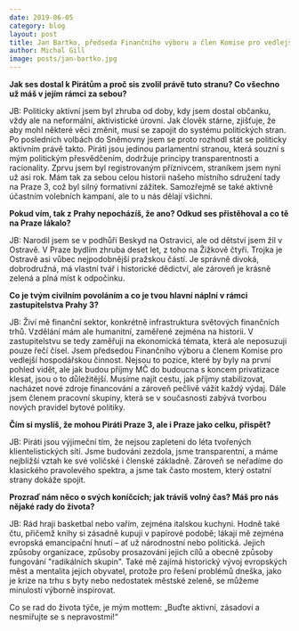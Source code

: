 ```yaml
---
date: 2019-06-05
category: blog
layout: post
title: Jan Bartko, předseda Finančního výboru a člen Komise pro vedlejší hospodářskou činnost
author: Michal Gill
image: posts/jan-bartko.jpg
---
```


**Jak ses dostal k Pirátům a proč sis zvolil právě tuto stranu? Co všechno už máš v jejím rámci za sebou?**

JB: Politicky aktivní jsem byl zhruba od doby, kdy jsem dostal občanku, vždy ale na neformální, aktivistické úrovni. Jak člověk stárne, zjišťuje, že aby mohl některé věci změnit, musí se zapojit do systému politických stran. Po posledních volbách do Sněmovny jsem se proto rozhodl stát se politicky aktivním právě takto. Piráti jsou jedinou parlamentní stranou, která souzní s mým politickým přesvědčením, dodržuje principy transparentnosti a racionality. Zprvu jsem byl registrovaným příznivcem, straníkem jsem nyní už asi rok. Mám tak za sebou celou historii našeho místního sdružení tady na Praze 3, což byl silný formativní zážitek. Samozřejmě se také aktivně účastním volebních kampaní, ale to u nás dělají všichni.

**Pokud vím, tak z Prahy nepocházíš, že ano? Odkud ses přistěhoval a co tě na Praze lákalo?**

JB: Narodil jsem se v podhůří Beskyd na Ostravici, ale od dětství jsem žil v Ostravě. V Praze bydlím zhruba deset let, z toho na Žižkově čtyři. Trojka je Ostravě asi vůbec nejpodobnější pražskou částí. Je správně divoká, dobrodružná, má vlastní tvář i historické dědictví, ale zároveň je krásně zelená a plná míst k odpočinku.

**Co je tvým civilním povoláním a co je tvou hlavní náplní v rámci zastupitelstva Prahy 3?**

JB: Živí mě finanční sektor, konkrétně infrastruktura světových finančních trhů. Vzdělání mám ale humanitní, zaměřené zejména na historii. V zastupitelstvu se tedy zaměřuji na ekonomická témata, která ale neposuzuji pouze řečí čísel. Jsem předsedou Finančního výboru a členem Komise pro vedlejší hospodářskou činnost. Nejsou to pozice, které by byly na první pohled vidět, ale jak budou příjmy MČ do budoucna s koncem privatizace klesat, jsou o to důležitější. Musíme najít cestu, jak příjmy stabilizovat, nacházet nové zdroje financování a zároveň pečlivě vážit každý výdaj. Dále jsem členem pracovní skupiny, která se v současnosti zabývá tvorbou nových pravidel bytové politiky.

**Čím si myslíš, že mohou Piráti Praze 3, ale i Praze jako celku, přispět?**

JB: Piráti jsou výjimeční tím, že nejsou zapleteni do léta tvořených klientelistických sítí. Jsme budováni zezdola, jsme transparentní, a máme nejbližší vztah ke své voličské i členské základně. Zároveň se neřadíme do klasického pravolevého spektra, a jsme tak často mostem, který ostatní strany dokáže spojit.

**Prozraď nám něco o svých koníčcích; jak trávíš volný čas? Máš pro nás nějaké rady do života?**

JB: Rád hraji basketbal nebo vařím, zejména italskou kuchyni. Hodně také čtu, přičemž knihy si zásadně kupuji v papírové podobě; lákají mě zejména evropská emancipační hnutí – ať už národnostní nebo politická. Jejich způsoby organizace, způsoby prosazování jejich cílů a obecně způsoby fungování "radikálních skupin".  Také mě zajímá historický vývoj evropských měst a mentalita jejich obyvatel, protože pro řešení problémů dneška, jako je krize na trhu s byty nebo nedostatek městské zeleně, se můžeme minulostí výborně inspirovat.

Co se rad do života týče, je mým mottem: „Buďte aktivní, zásadoví a nesmiřujte se s nepravostmi!“




